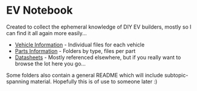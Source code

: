 # EV Notebook

Created to collect the ephemeral knowledge of DIY EV builders, mostly so I can find it all again more easily...

- [Vehicle Information](/Vehicle%20Information) - Individual files for each vehicle
- [Parts Information](/Parts) - Folders by type, files per part
- [Datasheets](/datasheets) - Mostly referenced elsewhere, but if you really want to browse the lot here you go...

Some folders also contain a general README which will include subtopic-spanning material. Hopefully this is of use to someone later :)
